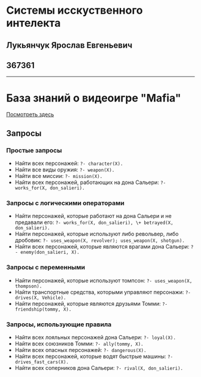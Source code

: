 # Системы исскуственного интелекта
## Лукьянчук Ярослав Евгеньевич
## 367361

---
# База знаний о видеоигре "Mafia"

[Посмотреть здесь](./prolog/main.pl)

## Запросы

### Простые запросы

*   Найти всех персонажей: `?- character(X).`
*   Найти все виды оружия: `?- weapon(X).`
*   Найти все миссии: `?- mission(X).`
*   Найти всех персонажей, работающих на дона Сальери: `?- works_for(X, don_salieri).`

### Запросы с логическими операторами

*   Найти персонажей, которые работают на дона Сальери и не предавали его: `?- works_for(X, don_salieri), \+ betrayed(X, don_salieri).`
*   Найти персонажей, которые используют либо револьвер, либо дробовик: `?- uses_weapon(X, revolver); uses_weapon(X, shotgun).`
*   Найти всех персонажей, которые являются врагами дона Сальери: `?- enemy(don_salieri, X).`

### Запросы с переменными

*   Найти персонажей, которые используют томпсон: `?- uses_weapon(X, thompson).`
*   Найти транспортные средства, которыми управляют персонажи: `?- drives(X, Vehicle).`
*   Найти персонажей, которые являются друзьями Томми: `?- friendship(tommy, X).`

### Запросы, использующие правила

*   Найти всех лояльных персонажей дона Сальери: `?- loyal(X).`
*   Найти всех союзников Томми: `?- ally(tommy, X).`
*   Найти всех опасных персонажей: `?- dangerous(X).`
*   Найти всех персонажей, которые водят быстрые машины: `?- drives_fast_cars(X).`
*   Найти всех соперников дона Сальери: `?- rival(X, don_salieri).`
